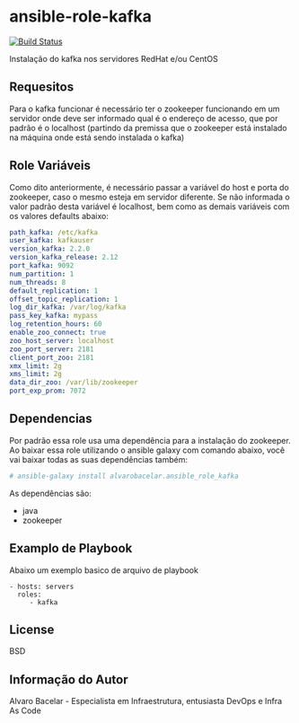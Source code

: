 ansible-role-kafka
=========

[![Build Status](https://travis-ci.org/alvarobacelar/ansible-role-kafka.svg?branch=master)](https://travis-ci.org/alvarobacelar/ansible-role-kafka)

Instalação do kafka nos servidores RedHat e/ou CentOS

Requesitos
------------

Para o kafka funcionar é necessário ter o zookeeper funcionando em um servidor onde deve ser informado qual é o endereço de acesso, que por padrão é o localhost (partindo da premissa que o zookeeper está instalado na máquina onde está sendo instalada o kafka)

Role Variáveis
--------------

Como dito anteriormente, é necessário passar a variável do host e porta do zookeeper, caso o mesmo esteja em servidor diferente. Se não informada o valor padrão desta variável é localhost, bem como as demais variáveis com os valores defaults abaixo:
```yml
path_kafka: /etc/kafka
user_kafka: kafkauser
version_kafka: 2.2.0
version_kafka_release: 2.12
port_kafka: 9092
num_partition: 1
num_threads: 8
default_replication: 1
offset_topic_replication: 1
log_dir_kafka: /var/log/kafka
pass_key_kafka: mypass
log_retention_hours: 60
enable_zoo_connect: true
zoo_host_server: localhost
zoo_port_server: 2181
client_port_zoo: 2181
xmx_limit: 2g
xms_limit: 2g
data_dir_zoo: /var/lib/zookeeper
port_exp_prom: 7072
```

Dependencias
------------

Por padrão essa role usa uma dependência para a instalação do zookeeper. Ao baixar essa role utilizando o ansible galaxy com comando abaixo, você vai baixar todas as suas dependências também:
```bash
# ansible-galaxy install alvarobacelar.ansible_role_kafka
``` 
As dependências são: 
 - java
 - zookeeper

Examplo de Playbook
----------------

Abaixo um exemplo basico de arquivo de playbook

    - hosts: servers
      roles:
         - kafka

License
-------

BSD

Informação do Autor
------------------
Alvaro Bacelar - Especialista em Infraestrutura, entusiasta DevOps e Infra As Code
